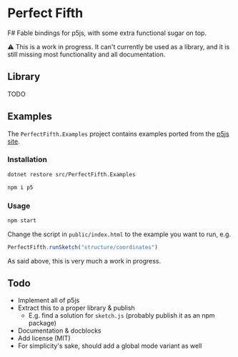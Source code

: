 # Perfect Fifth

F# Fable bindings for p5js, with some extra functional sugar on top.

⚠️ This is a work in progress. It can't currently be used as a library, and it
is still missing most functionality and all documentation.

## Library

TODO

## Examples

The `PerfectFifth.Examples` project contains examples ported from the [p5js
site](https://p5js.org/examples/).

### Installation

```bash
dotnet restore src/PerfectFifth.Examples
```

```bash
npm i p5
```

### Usage

```bash
npm start
```

Change the script in `public/index.html` to the example you want to run, e.g.

```javascript
PerfectFifth.runSketch("structure/coordinates")
```

As said above, this is very much a work in progress.

## Todo

- Implement all of p5js
- Extract this to a proper library & publish
  - E.g. find a solution for `sketch.js` (probably publish it as an npm package)
- Documentation & docblocks
- Add license (MIT)
- For simplicity's sake, should add a global mode variant as well

